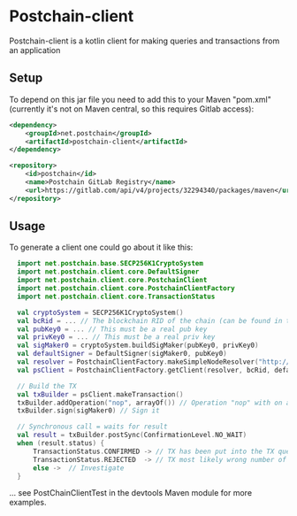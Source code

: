 # Postchain-client

Postchain-client is a kotlin client for making queries and transactions from an application

## Setup

To depend on this jar file you need to add this to your Maven "pom.xml" (currently it's not on Maven central, so this
requires Gitlab access):

```xml
<dependency>
    <groupId>net.postchain</groupId>
    <artifactId>postchain-client</artifactId>
</dependency>
```
```xml
<repository>
    <id>postchain</id>
    <name>Postchain GitLab Registry</name>
    <url>https://gitlab.com/api/v4/projects/32294340/packages/maven</url>
</repository>
```

## Usage

To generate a client one could go about it like this:

```kotlin
  import net.postchain.base.SECP256K1CryptoSystem
  import net.postchain.client.core.DefaultSigner
  import net.postchain.client.core.PostchainClient
  import net.postchain.client.core.PostchainClientFactory
  import net.postchain.client.core.TransactionStatus

  val cryptoSystem = SECP256K1CryptoSystem()
  val bcRid = ... // The blockchain RID of the chain (can be found in the logs when P.C. server starts) 
  val pubKey0 = ... // This must be a real pub key
  val privKey0 = ... // This must be a real priv key
  val sigMaker0 = cryptoSystem.buildSigMaker(pubKey0, privKey0)
  val defaultSigner = DefaultSigner(sigMaker0, pubKey0)
  val resolver = PostchainClientFactory.makeSimpleNodeResolver("http://127.0.0.1:7740") // Running P.C. server on localhost
  val psClient = PostchainClientFactory.getClient(resolver, bcRid, defaultSigner)

  // Build the TX 
  val txBuilder = psClient.makeTransaction()
  txBuilder.addOperation("nop", arrayOf()) // Operation "nop" with on arguments
  txBuilder.sign(sigMaker0) // Sign it

  // Synchronous call = waits for result
  val result = txBuilder.postSync(ConfirmationLevel.NO_WAIT)
  when (result.status) {
      TransactionStatus.CONFIRMED -> // TX has been put into the TX queue of the Postchain server
      TransactionStatus.REJECTED  -> // TX most likely wrong number of args
      else ->  // Investigate
  }
```
... see PostChainClientTest in the devtools Maven module for more examples.

